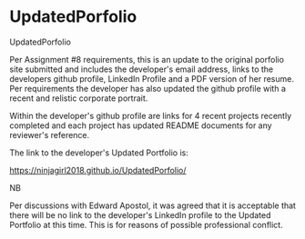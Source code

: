 # UpdatedPorfolio
UpdatedPorfolio

Per Assignment #8 requirements, this is an update to the original porfolio site submitted and includes the developer's email address, links to the developers github profile, LinkedIn Profile and a PDF version of her resume.  Per requirements the developer has also updated the github profile with a recent and relistic corporate portrait.

Within the developer's github profile are links for 4 recent projects recently completed and each project has updated README documents for any reviewer's reference.

The link to the developer's Updated Portfolio is:

https://ninjagirl2018.github.io/UpdatedPorfolio/



NB

Per discussions with Edward Apostol, it was agreed that it is acceptable that there will be no link to the developer's LinkedIn profile to the Updated Portfolio at this time.  This is for reasons of possible professional conflict.
